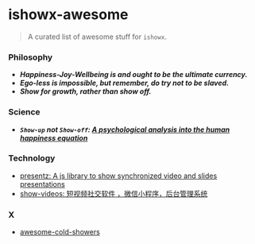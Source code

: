 # ishowx-awesome

> A curated list of awesome stuff for `ishowx`.

### Philosophy
- _**Happiness-Joy-Wellbeing is and ought to be the ultimate currency.**_
- _**Ego-less is impossible, but remember, do try not to be slaved.**_
- _**Show for growth, rather than show off.**_

### Science
- _**`Show-up` not `Show-off`: [A psychological analysis into the human happiness equation]()**_

### Technology
- [presentz: A js library to show synchronized video and slides presentations](https://github.com/ffissore/presentz.js)
- [show-videos: 短视频社交软件 ，微信小程序，后台管理系统](https://github.com/RAOE/show-videos)

### X
- [awesome-cold-showers](https://github.com/hwayne/awesome-cold-showers)
